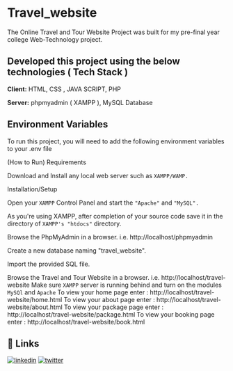 # Travel_website

The Online Travel and Tour Website Project was built for my pre-final year college Web-Technology project. 




## Developed this project using the below technologies ( Tech Stack )

**Client:** HTML, CSS , JAVA SCRIPT, PHP

**Server:** phpmyadmin ( XAMPP ), MySQL Database

## Environment Variables

To run this project, you will need to add the following environment variables to your .env file

(How to Run) Requirements

Download and Install any local web server such as `XAMPP/WAMP.`

Installation/Setup

Open your `XAMPP` Control Panel and start the `"Apache"` and `"MySQL".`

As you're using XAMPP, after completion of your source code save it in the directory of `XAMPP's "htdocs"` directory. 

Browse the PhpMyAdmin in a browser. i.e. http://localhost/phpmyadmin

Create a new database naming "travel_website".

Import the provided SQL file.

Browse the Travel and Tour Website in a browser. i.e. http://localhost/travel-website
Make sure ``XAMPP`` server is running behind and turn on the modules ``MySQl`` and ``Apache``
To view your home page enter : http://localhost/travel-website/home.html
To view your about page enter : http://localhost/travel-website/about.html
To view your package page enter : http://localhost/travel-website/package.html
To view your booking page enter : http://localhost/travel-website/book.html




## 🔗 Links

[![linkedin](https://img.shields.io/badge/linkedin-0A66C2?style=for-the-badge&logo=linkedin&logoColor=white)](https://www.linkedin.com/shaman-c-4a4111215/)
[![twitter](https://img.shields.io/badge/twitter-1DA1F2?style=for-the-badge&logo=twitter&logoColor=white)](https://twitter.com/ShamanChandini)

